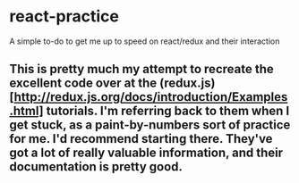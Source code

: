 # react-practice
A simple to-do to get me up to speed on react/redux and their interaction

## This is pretty much my attempt to recreate the excellent code over at the (redux.js)[http://redux.js.org/docs/introduction/Examples.html] tutorials. I'm referring back to them when I get stuck, as a paint-by-numbers sort of practice for me. I'd recommend starting there. They've got a lot of really valuable information, and their documentation is pretty good.
